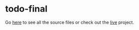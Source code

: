 # todo-final

Go [here](https://github.com/oconnor-marvin/Todo-List) to see all the source files or check out the [live](https://oconnor-marvin.github.io/todo-final/) project.
